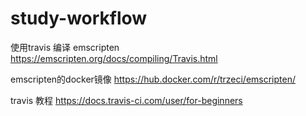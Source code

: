 # study-workflow
使用travis 编译 emscripten
https://emscripten.org/docs/compiling/Travis.html

emscripten的docker镜像
https://hub.docker.com/r/trzeci/emscripten/

travis 教程
https://docs.travis-ci.com/user/for-beginners
